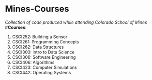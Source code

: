 # Mines-Courses
_Collection of code produced while attending Colorado School of Mines_
#**Courses:**
1. CSCI252: Building a Sensor
1. CSCI261: Programming Concepts
1. CSCI262: Data Structures
1. CSCI303: Intro to Data Science
1. CSCI306: Software Engineering
1. CSCI406: Algorithms
1. CSCI423: Computer Simulations
1. CSCI442: Operating Systems
